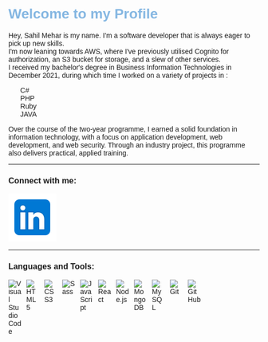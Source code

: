 <foreignObject width="100%" height="100%">
<div xmlns="http://www.w3.org/1999/xhtml">

<style>
   @import url('https://fonts.googleapis.com/css2?family=Open+Sans:wght@300&family=Raleway:wght@700&display=swap');

   *{
      font-family: 'Open Sans', sans-serif;
      font-family: 'Raleway', sans-serif;
   }

 ul {
    list-style:none;
 }

.welcome{
   color: #85B7E2;
}


</style>

<h1 class="welcome">Welcome to my Profile</h1>

<p  align="left">
Hey, Sahil Mehar is my name. I'm a software developer that is always eager to pick up new skills. <br>
I'm now leaning towards AWS, where I've previously utilised Cognito for authorization, an S3 bucket for storage, and a slew of other services. <br>
I received my bachelor's degree in Business Information Technologies in December 2021, during which time I worked on a variety of projects in : <br>
 <ul>
 <li>C#</li>
 <li>PHP</li>
 <li>Ruby</li>
 <li>JAVA</li>
</ul>


Over the course of the two-year programme, I earned a solid foundation in information technology, with a focus on application development, web development, and web security. Through an industry project, this programme also delivers practical, applied training.
</p>

---

### Connect with me:

[![website](./img/linkedin.svg)](https://www.linkedin.com/in/sahil-mehar-035040193/)



---

### Languages and Tools:

<img align="left" alt="Visual Studio Code" width="26px" src="https://cdn.jsdelivr.net/gh/devicons/devicon/icons/vscode/vscode-original.svg" style="padding-right:10px;" />
<img align="left" alt="HTML5" width="26px" src="https://cdn.jsdelivr.net/gh/devicons/devicon/icons/html5/html5-original.svg" style="padding-right:10px;" />
<img align="left" alt="CSS3" width="26px" src="https://cdn.jsdelivr.net/gh/devicons/devicon/icons/css3/css3-original.svg" style="padding-right:10px;" />
<img align="left" alt="Sass" width="26px" src="https://cdn.jsdelivr.net/gh/devicons/devicon/icons/sass/sass-original.svg" style="padding-right:10px;" />
<img align="left" alt="JavaScript" width="26px" src="https://cdn.jsdelivr.net/gh/devicons/devicon/icons/javascript/javascript-original.svg" style="padding-right:10px;" />
<img align="left" alt="React" width="26px" src="https://cdn.jsdelivr.net/gh/devicons/devicon/icons/react/react-original.svg" style="padding-right:10px;" />
<img align="left" alt="Node.js" width="26px" src="https://cdn.jsdelivr.net/gh/devicons/devicon/icons/nodejs/nodejs-original.svg" style="padding-right:10px;" />
<img align="left" alt="MongoDB" width="26px" src="https://cdn.jsdelivr.net/gh/devicons/devicon/icons/mongodb/mongodb-original.svg" style="padding-right:10px;" />
<img align="left" alt="MySQL" width="26px" src="https://cdn.jsdelivr.net/gh/devicons/devicon/icons/mysql/mysql-original.svg" style="padding-right:10px;" />
<img align="left" alt="Git" width="26px" src="https://cdn.jsdelivr.net/gh/devicons/devicon/icons/git/git-original.svg" style="padding-right:10px;" />
<img align="left" alt="GitHub" width="26px" src="https://user-images.githubusercontent.com/3369400/139447912-e0f43f33-6d9f-45f8-be46-2df5bbc91289.png" style="padding-right:10px;" />

</div>
</foreignObject>